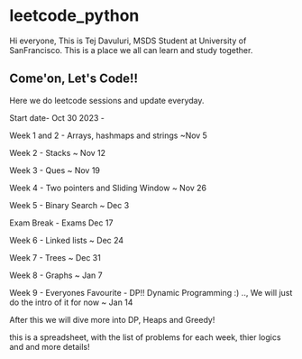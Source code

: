 # leetcode_python

Hi everyone, This is Tej Davuluri, MSDS Student at University of SanFrancisco. This is a place we all can learn and study together. 
## Come'on, Let's Code!!
Here we do leetcode sessions and update everyday.

Start date- Oct 30 2023 - 

Week 1 and 2 - Arrays, hashmaps and strings ~Nov 5

Week 2 - Stacks ~ Nov 12

Week 3 - Ques ~ Nov 19

Week 4 - Two pointers and Sliding Window ~ Nov 26

Week 5 - Binary Search ~ Dec 3

Exam Break - Exams Dec 17

Week 6 - Linked lists ~ Dec 24

Week 7 - Trees ~ Dec 31

Week 8 - Graphs ~ Jan 7

Week 9 - Everyones Favourite - DP!! Dynamic Programming :) .., We will just do the intro of it for now ~ Jan 14

After this we will dive more into DP, Heaps and Greedy!

this is a spreadsheet, with the list of problems for each week, thier logics and and more details!

